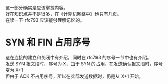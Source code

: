 这一部分确实是应该掌握内容。  
好在知识点并不是很多，在《计算机网络中》也只有几页。  
在读一下 rfc793 应该能够理解记忆的。


# SYN 和 FIN 占用序号
这在连接的建立和关闭中有介绍，同时在 rfc793 的序号一节中也有介绍。  
发送 SYN 报文段时，序号为 X，由于 SYN 的占用，在发送确认报文段时，序号变为 X+1  
但由于 ACK 不占用序号，所以在实际发送数据时，仍是从 X+1 开始。

